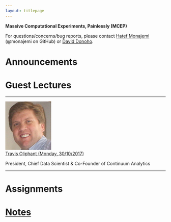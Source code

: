 ```yaml
---
layout: titlepage
---
```


**Massive Computational Experiments, Painlessly (MCEP)**

For questions/concerns/bug reports, please contact [Hatef Monajemi](http://web.stanford.edu/~monajemi/) (@monajemi on GitHub) or [David Donoho](https://profiles.stanford.edu/david-donoho).


# [](#announcements)Announcements

# [](#guest_lectures) Guest Lectures


---

<div class="speaker-wrap">
    <div class="speakerphoto">
        <img src="assets/img/travis_oliphant.jpg">
    </div>
    <div class="card">
        <a class="speaker" href="./travis_lecture">Travis Oliphant (Monday, 30/10/2017)</a>
        <p class="speakerposition">President, Chief Data Scientist & Co-Founder of Continuum Analytics</p>
    </div>
</div>

---


# [](#hw)Assignments

# [Notes](notes)




